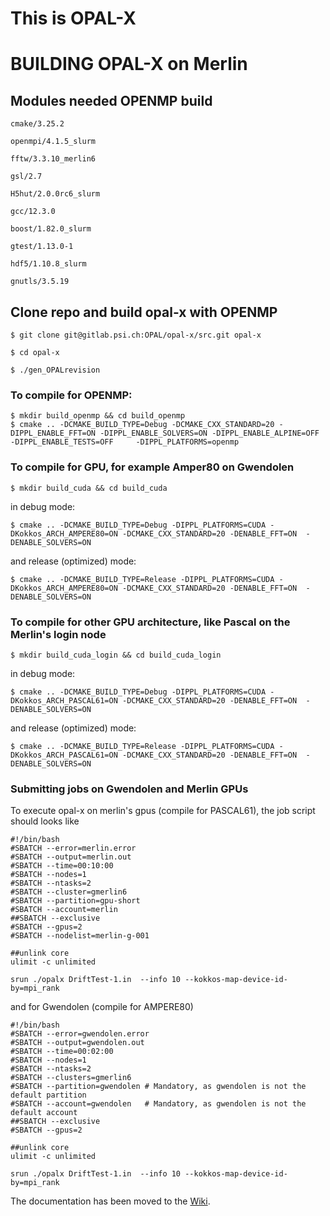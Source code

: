 # This is OPAL-X


# BUILDING OPAL-X on Merlin


## Modules needed OPENMP build

```
cmake/3.25.2

openmpi/4.1.5_slurm

fftw/3.3.10_merlin6    

gsl/2.7                

H5hut/2.0.0rc6_slurm

gcc/12.3.0             

boost/1.82.0_slurm     

gtest/1.13.0-1         

hdf5/1.10.8_slurm     

gnutls/3.5.19
```



## Clone repo and build opal-x with OPENMP 

```
$ git clone git@gitlab.psi.ch:OPAL/opal-x/src.git opal-x

$ cd opal-x

$ ./gen_OPALrevision
```


### To compile for OPENMP:
```
$ mkdir build_openmp && cd build_openmp
$ cmake .. -DCMAKE_BUILD_TYPE=Debug -DCMAKE_CXX_STANDARD=20 -DIPPL_ENABLE_FFT=ON -DIPPL_ENABLE_SOLVERS=ON -DIPPL_ENABLE_ALPINE=OFF -DIPPL_ENABLE_TESTS=OFF     -DIPPL_PLATFORMS=openmp
```


### To compile for GPU, for example Amper80 on Gwendolen
```
$ mkdir build_cuda && cd build_cuda
```

in debug mode:

```
$ cmake .. -DCMAKE_BUILD_TYPE=Debug -DIPPL_PLATFORMS=CUDA -DKokkos_ARCH_AMPERE80=ON -DCMAKE_CXX_STANDARD=20 -DENABLE_FFT=ON  -DENABLE_SOLVERS=ON
```

and release (optimized) mode:
```
$ cmake .. -DCMAKE_BUILD_TYPE=Release -DIPPL_PLATFORMS=CUDA -DKokkos_ARCH_AMPERE80=ON -DCMAKE_CXX_STANDARD=20 -DENABLE_FFT=ON  -DENABLE_SOLVERS=ON
```

### To compile for other GPU architecture, like Pascal on the Merlin's login node
```
$ mkdir build_cuda_login && cd build_cuda_login
```

in debug mode:

```
$ cmake .. -DCMAKE_BUILD_TYPE=Debug -DIPPL_PLATFORMS=CUDA -DKokkos_ARCH_PASCAL61=ON -DCMAKE_CXX_STANDARD=20 -DENABLE_FFT=ON  -DENABLE_SOLVERS=ON
```

and release (optimized) mode:
```
$ cmake .. -DCMAKE_BUILD_TYPE=Release -DIPPL_PLATFORMS=CUDA -DKokkos_ARCH_PASCAL61=ON -DCMAKE_CXX_STANDARD=20 -DENABLE_FFT=ON  -DENABLE_SOLVERS=ON
```

### Submitting jobs on Gwendolen and Merlin GPUs
To execute opal-x on merlin's gpus (compile for PASCAL61), the job script should looks like
```
#!/bin/bash
#SBATCH --error=merlin.error
#SBATCH --output=merlin.out
#SBATCH --time=00:10:00
#SBATCH --nodes=1
#SBATCH --ntasks=2
#SBATCH --cluster=gmerlin6
#SBATCH --partition=gpu-short
#SBATCH --account=merlin
##SBATCH --exclusive
#SBATCH --gpus=2
#SBATCH --nodelist=merlin-g-001

##unlink core
ulimit -c unlimited

srun ./opalx DriftTest-1.in  --info 10 --kokkos-map-device-id-by=mpi_rank
```

and for Gwendolen (compile for AMPERE80)
```
#!/bin/bash
#SBATCH --error=gwendolen.error
#SBATCH --output=gwendolen.out
#SBATCH --time=00:02:00
#SBATCH --nodes=1
#SBATCH --ntasks=2
#SBATCH --clusters=gmerlin6
#SBATCH --partition=gwendolen # Mandatory, as gwendolen is not the default partition
#SBATCH --account=gwendolen   # Mandatory, as gwendolen is not the default account
##SBATCH --exclusive
#SBATCH --gpus=2

##unlink core
ulimit -c unlimited

srun ./opalx DriftTest-1.in  --info 10 --kokkos-map-device-id-by=mpi_rank
```

The documentation has been moved to the [Wiki](https://gitlab.psi.ch/OPAL/src/wikis/home).
